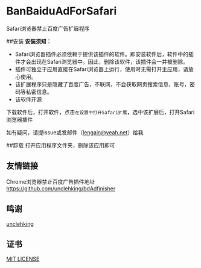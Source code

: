 # BanBaiduAdForSafari
Safari浏览器禁止百度广告扩展程序

##安装
**安装须知：**
- Safari浏览器插件必须依赖于提供该插件的软件。即安装软件后，软件中的插件才会出现在Safari浏览器中。因此，删除该软件，该插件会一并被删除。
- 插件可独立于应用直接在Safari浏览器上运行，使用时无需打开主应用，请放心使用。
- 该扩展程序只是隐藏了百度广告，不联网，不会获取网页搜索信息，账号，密码等私密信息。
- 该软件开源

下载软件后，打开软件，点击`在设置中打开Safari扩展`，选中该扩展后，打开Safari浏览器插件

如有疑问，请提issue或发邮件（lengain@yeah.net）给我

##卸载
打开应用程序文件夹，删除该应用即可

## 友情链接
Chrome浏览器禁止百度广告插件地址
https://github.com/unclehking/bdAdfinisher
## 鸣谢
[unclehking](https://github.com/unclehking)
## 证书
[MIT LICENSE](https://github.com/lengain/BanbdAdForSafari/blob/master/LICENSE)